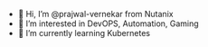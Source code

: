 - 👋 Hi, I’m @prajwal-vernekar from Nutanix
- 👀 I’m interested in DevOPS, Automation, Gaming
- 🌱 I’m currently learning Kubernetes

<!---
prajwal-vernekar/prajwal-vernekar is a ✨ special ✨ repository because its `README.md` (this file) appears on your GitHub profile.
You can click the Preview link to take a look at your changes.
--->
